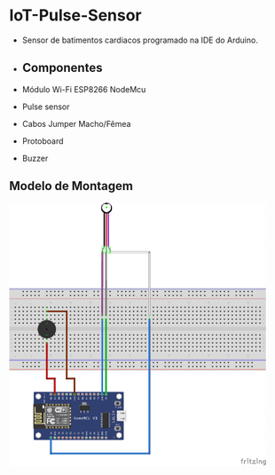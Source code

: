 # IoT-Pulse-Sensor
- Sensor de batimentos cardiacos programado na IDE do Arduino.

- ## Componentes
- Módulo Wi-Fi ESP8266 NodeMcu
- Pulse sensor
- Cabos Jumper Macho/Fêmea
- Protoboard
- Buzzer

## Modelo de Montagem
![Circuito](/Pulse-sensor.png) 

